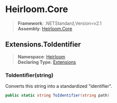 # Heirloom.Core

> **Framework**: .NETStandard,Version=v2.1  
> **Assembly**: [Heirloom.Core][0]  

## Extensions.ToIdentifier

> **Namespace**: [Heirloom][0]  
> **Declaring Type**: [Extensions][1]  

### ToIdentifier(string)

Converts this string into a standardized "identifier".

```cs
public static string ToIdentifier(string path)
```

[0]: ../../../Heirloom.Core.md
[1]: ../Extensions.md
